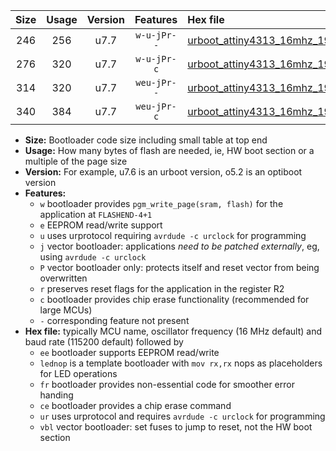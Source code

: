 |Size|Usage|Version|Features|Hex file|
|:-:|:-:|:-:|:-:|:--|
|246|256|u7.7|`w-u-jPr--`|[urboot_attiny4313_16mhz_19200bps_lednop_fr_ur_vbl.hex](https://raw.githubusercontent.com/stefanrueger/urboot.hex/main/mcus/attiny4313/fcpu_16mhz/19200_bps/urboot_attiny4313_16mhz_19200bps_lednop_fr_ur_vbl.hex)|
|276|320|u7.7|`w-u-jPr-c`|[urboot_attiny4313_16mhz_19200bps_lednop_fr_ce_ur_vbl.hex](https://raw.githubusercontent.com/stefanrueger/urboot.hex/main/mcus/attiny4313/fcpu_16mhz/19200_bps/urboot_attiny4313_16mhz_19200bps_lednop_fr_ce_ur_vbl.hex)|
|314|320|u7.7|`weu-jPr--`|[urboot_attiny4313_16mhz_19200bps_ee_lednop_fr_ur_vbl.hex](https://raw.githubusercontent.com/stefanrueger/urboot.hex/main/mcus/attiny4313/fcpu_16mhz/19200_bps/urboot_attiny4313_16mhz_19200bps_ee_lednop_fr_ur_vbl.hex)|
|340|384|u7.7|`weu-jPr-c`|[urboot_attiny4313_16mhz_19200bps_ee_lednop_fr_ce_ur_vbl.hex](https://raw.githubusercontent.com/stefanrueger/urboot.hex/main/mcus/attiny4313/fcpu_16mhz/19200_bps/urboot_attiny4313_16mhz_19200bps_ee_lednop_fr_ce_ur_vbl.hex)|

- **Size:** Bootloader code size including small table at top end
- **Usage:** How many bytes of flash are needed, ie, HW boot section or a multiple of the page size
- **Version:** For example, u7.6 is an urboot version, o5.2 is an optiboot version
- **Features:**
  + `w` bootloader provides `pgm_write_page(sram, flash)` for the application at `FLASHEND-4+1`
  + `e` EEPROM read/write support
  + `u` uses urprotocol requiring `avrdude -c urclock` for programming
  + `j` vector bootloader: applications *need to be patched externally*, eg, using `avrdude -c urclock`
  + `P` vector bootloader only: protects itself and reset vector from being overwritten
  + `r` preserves reset flags for the application in the register R2
  + `c` bootloader provides chip erase functionality (recommended for large MCUs)
  + `-` corresponding feature not present
- **Hex file:** typically MCU name, oscillator frequency (16 MHz default) and baud rate (115200 default) followed by
  + `ee` bootloader supports EEPROM read/write
  + `lednop` is a template bootloader with `mov rx,rx` nops as placeholders for LED operations
  + `fr` bootloader provides non-essential code for smoother error handing
  + `ce` bootloader provides a chip erase command
  + `ur` uses urprotocol and requires `avrdude -c urclock` for programming
  + `vbl` vector bootloader: set fuses to jump to reset, not the HW boot section
